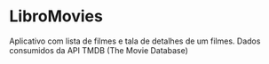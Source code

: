 # LibroMovies

Aplicativo com lista de filmes e tala de detalhes de um filmes. Dados consumidos da API TMDB (The Movie Database)
